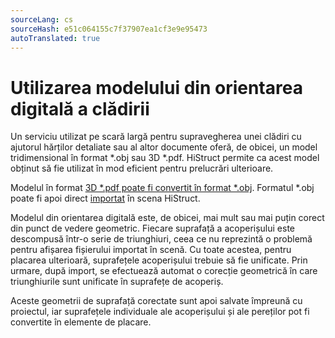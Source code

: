```yaml
---
sourceLang: cs
sourceHash: e51c064155c7f37907ea1cf3e9e95473
autoTranslated: true
---
```


# Utilizarea modelului din orientarea digitală a clădirii

Un serviciu utilizat pe scară largă pentru supravegherea unei clădiri cu ajutorul hărților detaliate sau al altor documente oferă, de obicei, un model tridimensional în format *.obj sau 3D *.pdf. HiStruct permite ca acest model obținut să fie utilizat în mod eficient pentru prelucrări ulterioare.

Modelul în format [3D *.pdf poate fi convertit în format *.obj](convert3dPdfToObj.md). Formatul *.obj poate fi apoi direct [importat](importObj.md) în scena HiStruct.

Modelul din orientarea digitală este, de obicei, mai mult sau mai puțin corect din punct de vedere geometric. Fiecare suprafață a acoperișului este descompusă într-o serie de triunghiuri, ceea ce nu reprezintă o problemă pentru afișarea fișierului importat în scenă. Cu toate acestea, pentru placarea ulterioară, suprafețele acoperișului trebuie să fie unificate. Prin urmare, după import, se efectuează automat o corecție geometrică în care triunghiurile sunt unificate în suprafețe de acoperiș.

Aceste geometrii de suprafață corectate sunt apoi salvate împreună cu proiectul, iar suprafețele individuale ale acoperișului și ale pereților pot fi convertite în elemente de placare.
